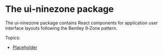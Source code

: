 # The ui-ninezone package

The ui-ninezone package contains React components for application user interface layouts following the Bentley 9&#8209;Zone pattern.

Topics:

* [Placeholder](./Placeholder.md)
